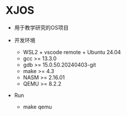 # XJOS

- 用于教学研究的OS项目


- 开发环境
  - WSL2 + vscode remote + Ubuntu 24.04
  - gcc >= 13.3.0
  - gdb >= 15.0.50.20240403-git
  - make >= 4.3
  - NASM >= 2.16.01
  - QEMU >= 8.2.2


- Run
  - make qemu